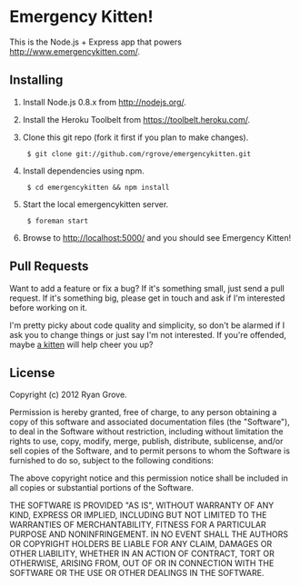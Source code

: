 Emergency Kitten!
=================

This is the Node.js + Express app that powers <http://www.emergencykitten.com/>.


Installing
----------

1. Install Node.js 0.8.x from <http://nodejs.org/>.

2. Install the Heroku Toolbelt from <https://toolbelt.heroku.com/>.

3. Clone this git repo (fork it first if you plan to make changes).

        $ git clone git://github.com/rgrove/emergencykitten.git

4. Install dependencies using npm.

        $ cd emergencykitten && npm install

5. Start the local emergencykitten server.

        $ foreman start

6. Browse to <http://localhost:5000/> and you should see Emergency Kitten!


Pull Requests
-------------

Want to add a feature or fix a bug? If it's something small, just send a pull
request. If it's something big, please get in touch and ask if I'm interested
before working on it.

I'm pretty picky about code quality and simplicity, so don't be alarmed if I
ask you to change things or just say I'm not interested. If you're offended,
maybe [a kitten](http://www.emergencykitten.com/) will help cheer you up?


License
-------

Copyright (c) 2012 Ryan Grove.

Permission is hereby granted, free of charge, to any person obtaining a copy of
this software and associated documentation files (the "Software"), to deal in
the Software without restriction, including without limitation the rights to
use, copy, modify, merge, publish, distribute, sublicense, and/or sell copies of
the Software, and to permit persons to whom the Software is furnished to do so,
subject to the following conditions:

The above copyright notice and this permission notice shall be included in all
copies or substantial portions of the Software.

THE SOFTWARE IS PROVIDED "AS IS", WITHOUT WARRANTY OF ANY KIND, EXPRESS OR
IMPLIED, INCLUDING BUT NOT LIMITED TO THE WARRANTIES OF MERCHANTABILITY, FITNESS
FOR A PARTICULAR PURPOSE AND NONINFRINGEMENT. IN NO EVENT SHALL THE AUTHORS OR
COPYRIGHT HOLDERS BE LIABLE FOR ANY CLAIM, DAMAGES OR OTHER LIABILITY, WHETHER
IN AN ACTION OF CONTRACT, TORT OR OTHERWISE, ARISING FROM, OUT OF OR IN
CONNECTION WITH THE SOFTWARE OR THE USE OR OTHER DEALINGS IN THE SOFTWARE.
